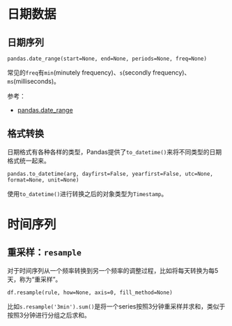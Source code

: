 # 日期数据

## 日期序列

```
pandas.date_range(start=None, end=None, periods=None, freq=None)
```

常见的`freq`有`min`(minutely frequency)、`s`(secondly frequency)、`ms`(milliseconds)。


参考：

- [pandas.date_range](https://pandas.pydata.org/docs/reference/api/pandas.date_range.html)


## 格式转换

日期格式有各种各样的类型，Pandas提供了`to_datetime()`来将不同类型的日期格式统一起来。

```
pandas.to_datetime(arg, dayfirst=False, yearfirst=False, utc=None, format=None, unit=None)
```

使用`to_datetime()`进行转换之后的对象类型为`Timestamp`。


# 时间序列


## 重采样：`resample`

对于时间序列从一个频率转换到另一个频率的调整过程，比如将每天转换为每5天，称为“重采样”。

```
df.resample(rule, how=None, axis=0, fill_method=None)
```

比如`s.resample('3min').sum()`是将一个series按照3分钟重采样并求和，类似于按照3分钟进行分组之后求和。